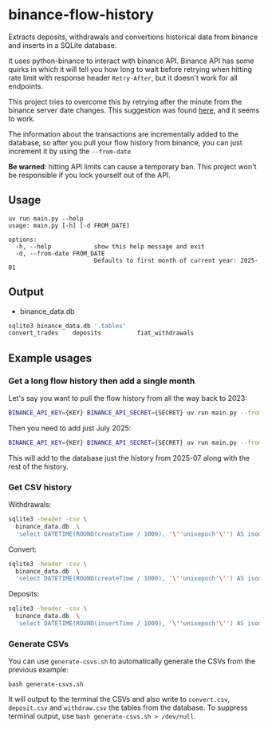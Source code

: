 # binance-flow-history

Extracts deposits, withdrawals and convertions historical data from binance and inserts in a SQLite database.

It uses python-binance to interact with binance API. Binance API has some quirks in which it will tell you how long
to wait before retrying when hitting rate limit with response header `Retry-After`, but it doesn't work for all endpoints.

This project tries to overcome this by retrying after the minute from the binance server date changes. This suggestion was
found [here](https://dev.binance.vision/t/retry-after-header-is-0-when-receiving-429-error/2407/5), and it seems to work.

The information about the transactions are incrementally added to the database, so after you pull your flow history from binance, you can just increment it by using the `--from-date`

**Be warned**: hitting API limits can cause a temporary ban. This project won't be responsible if you lock yourself out of the API.

## Usage

```
uv run main.py --help
usage: main.py [-h] [-d FROM_DATE]

options:
  -h, --help            show this help message and exit
  -d, --from-date FROM_DATE
                        Defaults to first month of current year: 2025-01
```

## Output

- binance_data.db

```bash
sqlite3 binance_data.db '.tables'
convert_trades    deposits          fiat_withdrawals
```

## Example usages

### Get a long flow history then add a single month

Let's say you want to pull the flow history from all the way back to 2023:

```sh
BINANCE_API_KEY={KEY} BINANCE_API_SECRET={SECRET} uv run main.py --from-date 2023-01
```

Then you need to add just July 2025:

```sh
BINANCE_API_KEY={KEY} BINANCE_API_SECRET={SECRET} uv run main.py --from-date 2025-07
```

This will add to the database just the history from 2025-07 along with the rest of the history.

### Get CSV history

Withdrawals:

```bash
sqlite3 -header -csv \
  binance_data.db  \
  'select DATETIME(ROUND(createTime / 1000), '\''unixepoch'\'') AS isodate, fiatCurrency, indicatedAmount, amount, totalFee, method, status from fiat_withdrawals order by `createTime`'
```

Convert:

```bash
sqlite3 -header -csv \
  binance_data.db  \
  'select DATETIME(ROUND(createTime / 1000), '\''unixepoch'\'') AS isodate, fromAsset, fromAmount, toAsset, toAmount, ratio, inverseRatio, orderStatus from convert_trades order by `createTime`'
```

Deposits:

```bash
sqlite3 -header -csv \
  binance_data.db  \
  'select DATETIME(ROUND(insertTime / 1000), '\''unixepoch'\'') AS isodate, amount, coin from deposits order by `insertTime`'
```

### Generate CSVs

You can use `generate-csvs.sh` to automatically generate the CSVs from the previous example:

```
bash generate-csvs.sh
```

It will output to the terminal the CSVs and also write to `convert.csv`, `deposit.csv` and `withdraw.csv` the tables from the database. To suppress terminal output, use `bash generate-csvs.sh > /dev/null`.
